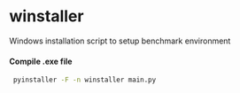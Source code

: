 # winstaller
Windows installation script to setup benchmark environment

#### Compile .exe file

```sh
 pyinstaller -F -n winstaller main.py
```